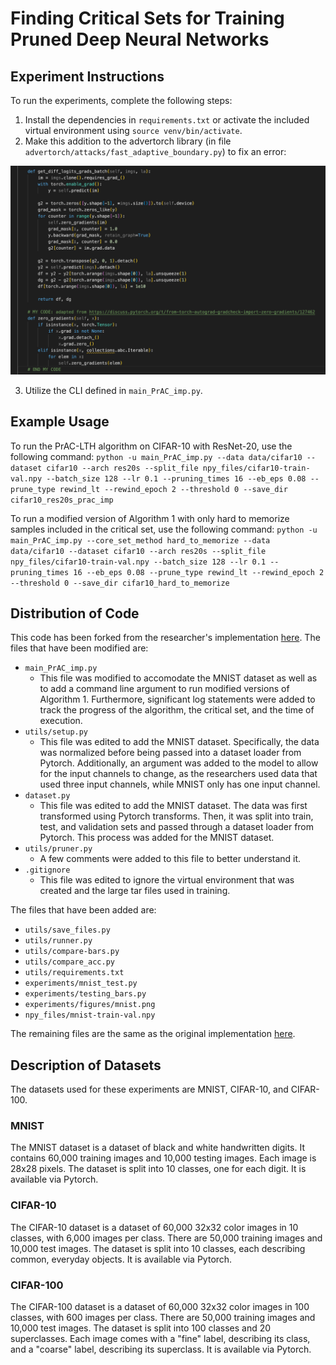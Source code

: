 # Finding Critical Sets for Training Pruned Deep Neural Networks

## Experiment Instructions

To run the experiments, complete the following steps:
1. Install the dependencies in `requirements.txt` or activate the included virtual environment using ``source venv/bin/activate``.
2. Make this addition to the advertorch library (in file ``advertorch/attacks/fast_adaptive_boundary.py``) to fix an error:

![Fix Advertorch Dependency Error](./fixing-dep.png)

3. Utilize the CLI defined in `main_PrAC_imp.py`.

## Example Usage

To run the PrAC-LTH algorithm on CIFAR-10 with ResNet-20, use the following command:
``python -u main_PrAC_imp.py --data data/cifar10 --dataset cifar10 --arch res20s --split_file npy_files/cifar10-train-val.npy --batch_size 128 --lr 0.1 --pruning_times 16 --eb_eps 0.08 --prune_type rewind_lt --rewind_epoch 2 --threshold 0 --save_dir cifar10_res20s_prac_imp``

To run a modified version of Algorithm 1 with only hard to memorize samples included in the critical set, use the following command:
``python -u main_PrAC_imp.py --core_set_method hard_to_memorize --data data/cifar10 --dataset cifar10 --arch res20s --split_file npy_files/cifar10-train-val.npy --batch_size 128 --lr 0.1 --pruning_times 16 --eb_eps 0.08 --prune_type rewind_lt --rewind_epoch 2 --threshold 0 --save_dir cifar10_hard_to_memorize``

## Distribution of Code
This code has been forked from the researcher's implementation [here](https://github.com/VITA-Group/PrAC-LTH). The files that have been modified are:
- `main_PrAC_imp.py`
	- This file was modified to accomodate the MNIST dataset as well as to add a command line argument to run modified 
	versions of Algorithm 1. Furthermore, significant log statements were added to track the progress of the algorithm, 
	the critical set, and the time of execution.
- `utils/setup.py`
	- This file was edited to add the MNIST dataset. Specifically, the data was normalized before being passed into a dataset 
	loader from Pytorch. Additionally, an argument was added to the model to allow for the input channels to change, as 
	the researchers used data that used three input channels, while MNIST only has one input channel.
- `dataset.py`
	- This file was edited to add the MNIST dataset. The data was first transformed using Pytorch transforms. Then, it was 
	split into train, test, and validation sets and passed through a dataset loader from Pytorch. This process was added for 
	the MNIST dataset.
- `utils/pruner.py`
	- A few comments were added to this file to better understand it.
- `.gitignore`
	- This file was edited to ignore the virtual environment that was created and the large tar files used in training.

The files that have been added are:
- `utils/save_files.py`
- `utils/runner.py`
- `utils/compare-bars.py`
- `utils/compare_acc.py`
- `utils/requirements.txt`
- `experiments/mnist_test.py`
- `experiments/testing_bars.py`
- `experiments/figures/mnist.png`
- ``npy_files/mnist-train-val.npy``

The remaining files are the same as the original implementation [here](https://github.com/VITA-Group/PrAC-LTH).

## Description of Datasets

The datasets used for these experiments are MNIST, CIFAR-10, and CIFAR-100.

### MNIST

The MNIST dataset is a dataset of black and white handwritten digits. It contains 60,000 training images and 10,000 testing images. Each image is 28x28 pixels. The dataset is split into 10 classes, one for each digit. It is available via Pytorch.

### CIFAR-10

The CIFAR-10 dataset is a dataset of 60,000 32x32 color images in 10 classes, with 6,000 images per class. There are 50,000 training images and 10,000 test images. The dataset is split into 10 classes, each describing common, everyday objects. It is available via Pytorch.

### CIFAR-100

The CIFAR-100 dataset is a dataset of 60,000 32x32 color images in 100 classes, with 600 images per class. There are 50,000 training images and 10,000 test images. The dataset is split into 100 classes and 20 superclasses. Each image comes with a "fine" label, describing its class, and a "coarse" label, describing its superclass. It is available via Pytorch.